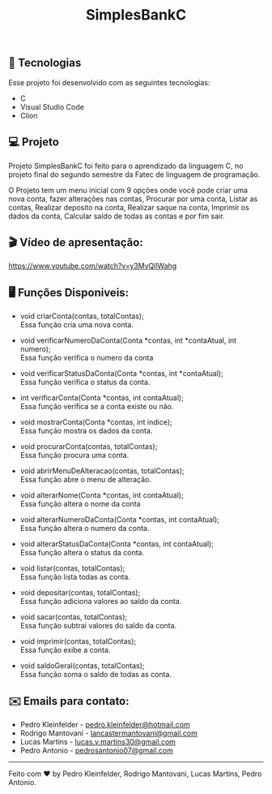 <h1 align="center"> SimplesBankC </h1>

<br>

## 🚀 Tecnologias

Esse projeto foi desenvolvido com as seguintes tecnologias:

- C
- Visual Studio Code
- Clion

## 💻 Projeto

Projeto SimplesBankC foi feito para o aprendizado da linguagem C, no projeto final do segundo semestre da Fatec de linguagem de programação.

O Projeto tem um menu inicial com 9 opções onde você pode criar uma nova conta, fazer alterações nas contas, Procurar por uma conta, Listar as contas,
Realizar deposito na conta, Realizar saque na conta, Imprimir os dados da conta, Calcular saldo de todas as contas e por fim sair.

## 🎬 Vídeo de apresentação:
https://www.youtube.com/watch?v=y3MvQllWahg

## 🖥️ Funções Disponiveis:

- void criarConta(contas, totalContas);
<br>Essa função cria uma nova conta.

- void verificarNumeroDaConta(Conta *contas, int *contaAtual, int numero);
<br>Essa função verifica o numero da conta

- void verificarStatusDaConta(Conta *contas, int *contaAtual);
<br>Essa função verifica o status da conta.

- int verificarConta(Conta *contas, int contaAtual);
<br>Essa função verifica se a conta existe ou não.

- void mostrarConta(Conta *contas, int indice);
<br>Essa função mostra os dados da conta.

- void procurarConta(contas, totalContas);
<br>Essa função procura uma conta.

- void abrirMenuDeAlteracao(contas, totalContas);
<br>Essa função abre o menu de alteração.

- void alterarNome(Conta *contas, int contaAtual);
<br>Essa função altera o nome da conta

- void alterarNumeroDaConta(Conta *contas, int contaAtual);
<br>Essa função altera o numero da conta.

- void alterarStatusDaConta(Conta *contas, int contaAtual);
<br>Essa função altera o status da conta.

- void listar(contas, totalContas);
<br>Essa função lista todas as conta.

- void depositar(contas, totalContas);
<br>Essa função adiciona valores ao saldo da conta.

- void sacar(contas, totalContas);
<br>Essa função subtrai valores do saldo da conta.

- void imprimir(contas, totalContas);
<br>Essa função exibe a conta.

- void saldoGeral(contas, totalContas);
<br>Essa função soma o saldo de todas as conta.

## ✉️ Emails para contato:

- Pedro Kleinfelder - pedro.kleinfelder@hotmail.com
- Rodrigo Mantovani - lancastermantovani@gmail.com
- Lucas Martins - lucas.v.martins30@gmail.com
- Pedro Antonio - pedrosantonio07@gmail.com

---

Feito com ♥ by Pedro Kleinfelder, Rodrigo Mantovani, Lucas Martins, Pedro Antonio.